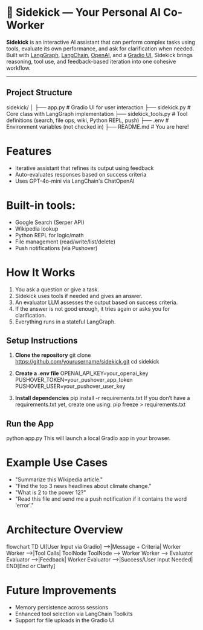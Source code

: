# 🧠 Sidekick — Your Personal AI Co-Worker

**Sidekick** is an interactive AI assistant that can perform complex tasks using tools, evaluate its own performance, and ask for clarification when needed. Built with [LangGraph](https://docs.langchain.com/langgraph/), [LangChain](https://www.langchain.com/), [OpenAI](https://platform.openai.com/), and a [Gradio UI](https://www.gradio.app/), Sidekick brings reasoning, tool use, and feedback-based iteration into one cohesive workflow.

---

## Project Structure
sidekick/
│
├── app.py              # Gradio UI for user interaction
├── sidekick.py         # Core class with LangGraph implementation
├── sidekick_tools.py   # Tool definitions (search, file ops, wiki, Python REPL, push)
├── .env                # Environment variables (not checked in)
├── README.md           # You are here!

# Features
- Iterative assistant that refines its output using feedback
- Auto-evaluates responses based on success criteria
- Uses GPT-4o-mini via LangChain's ChatOpenAI

# Built-in tools:

 - Google Search (Serper API)
 - Wikipedia lookup
 - Python REPL for logic/math
 - File management (read/write/list/delete)
 - Push notifications (via Pushover)

# How It Works
1. You ask a question or give a task.
2. Sidekick uses tools if needed and gives an answer.
3. An evaluator LLM assesses the output based on success criteria.
4. If the answer is not good enough, it tries again or asks you for clarification.
5. Everything runs in a stateful LangGraph.

## Setup Instructions
1. **Clone the repository**
git clone https://github.com/yourusername/sidekick.git
cd sidekick

2. **Create a .env file**
OPENAI_API_KEY=your_openai_key
PUSHOVER_TOKEN=your_pushover_app_token
PUSHOVER_USER=your_pushover_user_key

3. **Install dependencies**
pip install -r requirements.txt
If you don’t have a requirements.txt yet, create one using:
pip freeze > requirements.txt

## Run the App
python app.py
This will launch a local Gradio app in your browser.

# Example Use Cases
- "Summarize this Wikipedia article."
- "Find the top 3 news headlines about climate change."
- "What is 2 to the power 12?"
- "Read this file and send me a push notification if it contains the word 'error'."

# Architecture Overview
flowchart TD
    UI[User Input via Gradio] -->|Message + Criteria| Worker
    Worker -->|Tool Calls| ToolNode
    ToolNode --> Worker
    Worker --> Evaluator
    Evaluator -->|Feedback| Worker
    Evaluator -->|Success/User Input Needed| END[End or Clarify]

# Future Improvements
- Memory persistence across sessions
- Enhanced tool selection via LangChain Toolkits
- Support for file uploads in the Gradio UI

